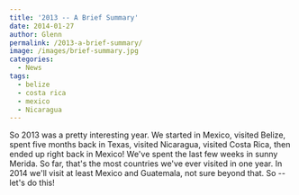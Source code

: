 ```yaml
---
title: '2013 -- A Brief Summary'
date: 2014-01-27
author: Glenn
permalink: /2013-a-brief-summary/
image: /images/brief-summary.jpg
categories:
  - News
tags:
  - belize
  - costa rica
  - mexico
  - Nicaragua
---
```

So 2013 was a pretty interesting year. We started in Mexico, visited Belize, spent five months back in Texas, visited Nicaragua, visited Costa Rica, then ended up right back in Mexico! We've spent the last few weeks in sunny Merida. So far, that's the most countries we've ever visited in one year. In 2014 we'll visit at least Mexico and Guatemala, not sure beyond that. So -- let's do this!
